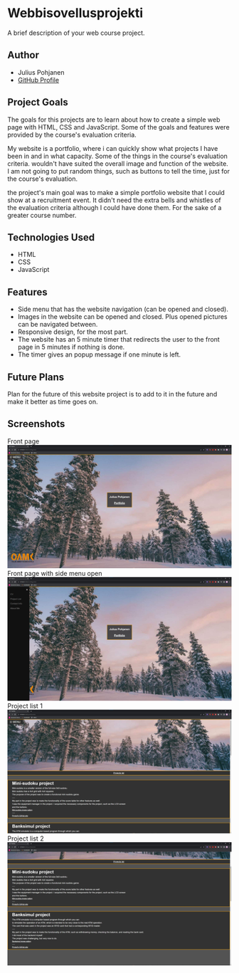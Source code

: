 # Webbisovellusprojekti
 
A brief description of your web course project.

## Author

- Julius Pohjanen
- [GitHub Profile](https://github.com/JuliusPohjanen)

## Project Goals

The goals for this projects are to learn about how to create a simple web page with HTML, CSS and JavaScript.
Some of the goals and features were provided by the course's evaluation criteria. 

My website is a portfolio, where i can quickly show what projects I have been in and in what capacity.
Some of the things in the course's evaluation criteria. wouldn't have suited the overall image and function of the website.
I am not going to put random things, such as buttons to tell the time, just for the course's evaluation.

the project's main goal was to make a simple portfolio website that I could show at a recruitment event. 
It didn't need the extra bells and whistles of the evaluation criteria although I could have done them. For the sake of
a greater course number.

## Technologies Used

- HTML
- CSS
- JavaScript

## Features

- Side menu that has the website navigation (can be opened and closed).
- Images in the website can be opened and closed. Plus opened pictures can be navigated between.
- Responsive design, for the most part.
- The website has an 5 minute timer that redirects the user to the front page in 5 minutes if nothing is done.
- The timer gives an popup message if one minute is left.

## Future Plans

Plan for the future of this website project is to add to it in the future and make it better as time goes on.

## Screenshots
Front page
![screenshot 1](https://github.com/JuliusPohjanen/JuliusPohjanen.github.io/blob/main/assets/pictures/Frontpage.jpg)
Front page with side menu open
![screenshot 2](https://github.com/JuliusPohjanen/JuliusPohjanen.github.io/blob/main/assets/pictures/Frontpage_sidemenu.jpg)
Project list 1
![screenshot 3](https://github.com/JuliusPohjanen/JuliusPohjanen.github.io/blob/main/assets/pictures/projectlist1.jpg)
Project list 2
![screenshot 3](https://github.com/JuliusPohjanen/JuliusPohjanen.github.io/blob/main/assets/pictures/projectlist2.jpg)

